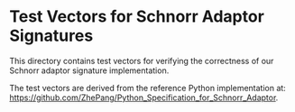 # Test Vectors for Schnorr Adaptor Signatures

This directory contains test vectors for verifying the correctness of our Schnorr adaptor signature implementation.

The test vectors are derived from the reference Python implementation at:
<https://github.com/ZhePang/Python_Specification_for_Schnorr_Adaptor>.
